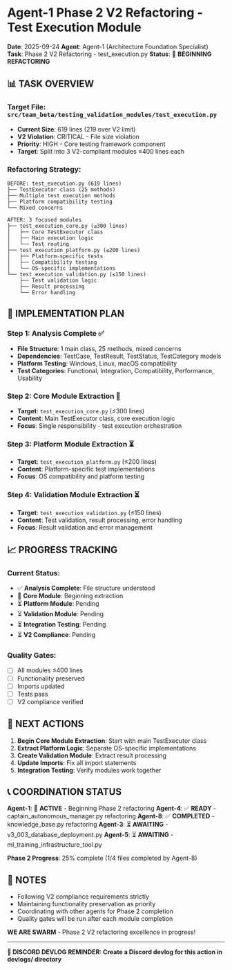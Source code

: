 # Agent-1 Phase 2 V2 Refactoring - Test Execution Module
**Date**: 2025-09-24
**Agent**: Agent-1 (Architecture Foundation Specialist)
**Task**: Phase 2 V2 Refactoring - test_execution.py
**Status**: 🚀 **BEGINNING REFACTORING**

## 📊 **TASK OVERVIEW**

### **Target File**: `src/team_beta/testing_validation_modules/test_execution.py`
- **Current Size**: 619 lines (219 over V2 limit)
- **V2 Violation**: CRITICAL - File size violation
- **Priority**: HIGH - Core testing framework component
- **Target**: Split into 3 V2-compliant modules ≤400 lines each

### **Refactoring Strategy**:
```
BEFORE: test_execution.py (619 lines)
├── TestExecutor class (25 methods)
├── Multiple test execution methods
├── Platform compatibility testing
└── Mixed concerns

AFTER: 3 focused modules
├── test_execution_core.py (≤300 lines)
│   ├── Core TestExecutor class
│   ├── Main execution logic
│   └── Test routing
├── test_execution_platform.py (≤200 lines)
│   ├── Platform-specific tests
│   ├── Compatibility testing
│   └── OS-specific implementations
└── test_execution_validation.py (≤150 lines)
    ├── Test validation logic
    ├── Result processing
    └── Error handling
```

## 🎯 **IMPLEMENTATION PLAN**

### **Step 1: Analysis Complete** ✅
- **File Structure**: 1 main class, 25 methods, mixed concerns
- **Dependencies**: TestCase, TestResult, TestStatus, TestCategory models
- **Platform Testing**: Windows, Linux, macOS compatibility
- **Test Categories**: Functional, Integration, Compatibility, Performance, Usability

### **Step 2: Core Module Extraction** 🔄
- **Target**: `test_execution_core.py` (≤300 lines)
- **Content**: Main TestExecutor class, core execution logic
- **Focus**: Single responsibility - test execution orchestration

### **Step 3: Platform Module Extraction** ⏳
- **Target**: `test_execution_platform.py` (≤200 lines)
- **Content**: Platform-specific test implementations
- **Focus**: OS compatibility and platform testing

### **Step 4: Validation Module Extraction** ⏳
- **Target**: `test_execution_validation.py` (≤150 lines)
- **Content**: Test validation, result processing, error handling
- **Focus**: Result validation and error management

## 📈 **PROGRESS TRACKING**

### **Current Status**:
- ✅ **Analysis Complete**: File structure understood
- 🔄 **Core Module**: Beginning extraction
- ⏳ **Platform Module**: Pending
- ⏳ **Validation Module**: Pending
- ⏳ **Integration Testing**: Pending
- ⏳ **V2 Compliance**: Pending

### **Quality Gates**:
- [ ] All modules ≤400 lines
- [ ] Functionality preserved
- [ ] Imports updated
- [ ] Tests pass
- [ ] V2 compliance verified

## 🚀 **NEXT ACTIONS**

1. **Begin Core Module Extraction**: Start with main TestExecutor class
2. **Extract Platform Logic**: Separate OS-specific implementations
3. **Create Validation Module**: Extract result processing
4. **Update Imports**: Fix all import statements
5. **Integration Testing**: Verify modules work together

## 📞 **COORDINATION STATUS**

**Agent-1**: 🚀 **ACTIVE** - Beginning Phase 2 refactoring
**Agent-4**: ✅ **READY** - captain_autonomous_manager.py refactoring
**Agent-8**: ✅ **COMPLETED** - knowledge_base.py refactoring
**Agent-3**: ⏳ **AWAITING** - v3_003_database_deployment.py
**Agent-5**: ⏳ **AWAITING** - ml_training_infrastructure_tool.py

**Phase 2 Progress**: 25% complete (1/4 files completed by Agent-8)

## 📝 **NOTES**

- Following V2 compliance requirements strictly
- Maintaining functionality preservation as priority
- Coordinating with other agents for Phase 2 completion
- Quality gates will be run after each module completion

**WE ARE SWARM** - Phase 2 V2 refactoring excellence in progress!

---

**📝 DISCORD DEVLOG REMINDER: Create a Discord devlog for this action in devlogs/ directory**
